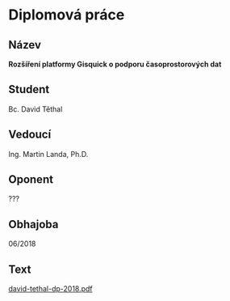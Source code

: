 # Diplomová práce

## Název

**Rozšíření platformy Gisquick o podporu časoprostorových dat**

## Student

Bc. David Těthal

## Vedoucí

Ing. Martin Landa, Ph.D.

## Oponent

???

## Obhajoba

06/2018

## Text

[david-tethal-dp-2018.pdf](https://github.com/ctu-geoforall-lab-projects/dp-tethal-2018/raw/master/text/david-tethal-dp-2018.pdf)
